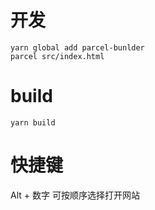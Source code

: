 # 开发

```
yarn global add parcel-bunlder
parcel src/index.html
```

# build
```
yarn build
```

# 快捷键
Alt + 数字 可按顺序选择打开网站
